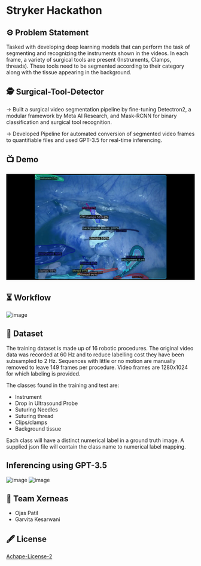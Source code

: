 # Stryker Hackathon

## :gear: Problem Statement 
Tasked with developing deep learning models that can perform the task of segmenting and recognizing the instruments shown in the videos. In each frame, a variety of surgical tools are present (Instruments, Clamps, threads). These tools need to be segmented according to their category along with the tissue appearing in the background.

## :detective: Surgical-Tool-Detector 
-> Built a surgical video segmentation pipeline by fine-tuning Detectron2, a modular framework by Meta AI Research, and Mask-RCNN for 
binary classification and surgical tool recognition. 

-> Developed Pipeline for automated conversion of segmented video frames to quantifiable files and used GPT-3.5 for real-time inferencing.


## :tv: Demo
![Live Demo](https://github.com/Patil-Ojas/Surgical-Tool-Detector/blob/main/Demo/demo.gif?raw=true)


## :hourglass_flowing_sand: Workflow 
![image](https://github.com/Patil-Ojas/Surgical-Tool-Detector/assets/128805590/879e4051-bb38-4cba-b3c5-10058dc544ca)

## :open_file_folder: Dataset
The training dataset is made up of 16 robotic procedures. The original video data was recorded at 60 Hz and to reduce labelling cost they have been subsampled to 2 Hz. Sequences with little or no motion are manually removed to leave 149 frames per procedure. Video frames are 1280x1024 for which labeling is provided.  

The classes found in the training and test are:  
 - Instrument   
 - Drop in Ultrasound Probe  
 - Suturing Needles  
 - Suturing thread  
 - Clips/clamps  
 - Background tissue  
  
Each class will have a distinct numerical label in a ground truth image. A supplied json file will contain the class name to numerical label mapping.

  
## Inferencing using GPT-3.5
![image](https://github.com/Patil-Ojas/Surgical-Tool-Detector/assets/128805590/9dedc893-94f1-4bc9-973d-b3960ed17fbc)
![image](https://github.com/Patil-Ojas/Surgical-Tool-Detector/assets/128805590/103d1dc0-cf9c-4717-b7cb-8315ac548914)

<!--
## :handshake: Contribution
Feel free to **file a new issue** with a respective title and description on the the [Street-Fighter-AI](https://github.com/Patil-Ojas/Street-FIghter-AI/issues) repository.
Please do not hesitate to contact me on any socials if you need the ROM or trained model files, have fun!
--> 

## :handshake: Team Xerneas
- Ojas Patil
- Garvita Kesarwani

## :fountain_pen: License
[Achape-License-2](https://github.com/Patil-Ojas/Surgical-Tool-Detector/blob/main/LICENSE)

